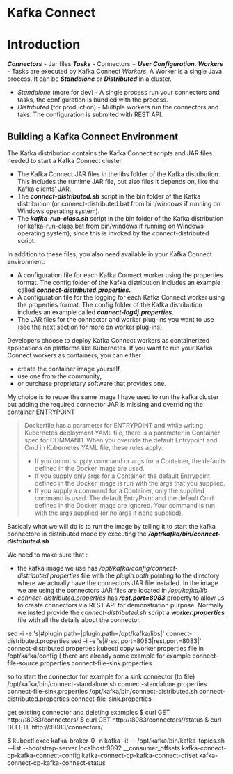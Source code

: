 # Kafka Connect

# Introduction
***Connectors*** - Jar files
***Tasks*** - Connectors + ***User Configuration***.
***Workers*** - Tasks are executed by Kafka Connect *Workers*. A Worker is a single Java process. It can be ***Standalone*** or ***Distributed*** in a cluster.

+ *Standalone* (more for dev) -  A single process run your connectors and tasks, the configuration is bundled with the process.
+ *Distributed* (for production) - Multiple workers run the connectors and taks. The configuration is submited with REST API.

## Building a Kafka Connect Environment


The Kafka distribution contains the Kafka Connect scripts and JAR files needed to start a Kafka Connect cluster.
+ The Kafka Connect JAR files in the libs folder of the Kafka distribution. This includes the runtime JAR file, but also files it depends on, like the Kafka clients’ JAR.
+ The ***connect-distributed.sh*** script in the bin folder of the Kafka distribution (or connect-distributed.bat from bin/windows if running on Windows operating system).
+ The ***kafka-run-class.sh*** script in the bin folder of the Kafka distribution (or kafka-run-class.bat from bin/windows if running on Windows operating system), since this is invoked by the connect-distributed script.


In addition to these files, you also need available in your Kafka Connect environment:
+ A configuration file for each Kafka Connect worker using the properties format. The config folder of the Kafka distribution includes an example called ***connect-distributed.properties.***
+ A configuration file for the logging for each Kafka Connect worker using the properties format. The config folder of the Kafka distribution includes an example called ***connect-log4j.properties***.
+ The JAR files for the connector and worker plug-ins you want to use (see the next section for more on worker plug-ins).

Developers choose to deploy Kafka Connect workers as containerized applications on platforms like Kubernetes.  If you want to run your Kafka Connect workers as containers, you can either 
+ create the container image yourself, 
+ use one from the community,
+ or purchase proprietary software that provides one.

My choice is to reuse the same image I have used to run the kafka cluster but adding the required connector JAR is missing and overriding the container ENTRYPOINT

> Dockerfile has a parameter for ENTRYPOINT and while writing Kubernetes deployment YAML file, there is a parameter in Container spec for COMMAND.
> When you override the default Entrypoint and Cmd in Kubernetes YAML file, these rules apply:
> + If you do not supply command or args for a Container, the defaults defined in the Docker image are used.
> + If you supply only args for a Container, the default Entrypoint defined in the Docker image is run with the args that you supplied.
> + If you supply a command for a Container, only the supplied command is used. The default EntryPoint and the default Cmd defined in the Docker image are ignored.  Your command is run with the args supplied (or no args if none supplied).

Basicaly what we will do is to run the image by telling it to start the kafka connectore in distributed mode by executing the ***/opt/kafka/bin/connect-distributed.sh***

We need to make sure that :
+ the kafka image we use has */opt/kafka/config/connect-distributed.properties* file with the *plugin.path* pointing to the directory where we actually have the connectors JAR file installed. In the image we are using the connectors JAR files are located in */opt/kafka/lib*
+ *connect-distributed.properties* has ***rest.port=8083*** property to allow us to create connectors via REST API for demonstration purpose.  Normally we insted provide the *connect-distributed.sh* script a ***worker.properties*** file with all the details about the connector.


sed -i -e 's|#plugin.path=|plugin.path=/opt/kafka/libs|' connect-distributed.properties
sed -i -e 's|#rest.port=8083|rest.port=8083|' connect-distributed.properties
kubectl copy worker.properties file in  /opt/kafka/config  ( there are already some example for example  connect-file-source.properties connect-file-sink.properties 

so to start the connector  for example for a sink connector (to file)
/opt/kafka/bin/connect-standalone.sh   connect-standalone.properties connect-file-sink.properties
/opt/kafka/bin/connect-distributed.sh  connect-distributed.properties  connect-file-sink.properties


get existing connector and deleting examples
$ curl GET http://<pod-ip-nodeport-etc>:8083/connectors/<name of the connector>
$ curl GET http://<pod-ip-nodeport-etc>:8083/connectors/<name of the connector>/status
$ curl DELETE http://<pod-ip-nodeport-etc>:8083/connectors/<name of the connector>

$ kubectl exec kafka-broker-0 -n kafka -it -- /opt/kafka/bin/kafka-topics.sh --list --bootstrap-server localhost:9092
__consumer_offsets
kafka-connect-cp-kafka-connect-config
kafka-connect-cp-kafka-connect-offset
kafka-connect-cp-kafka-connect-status
